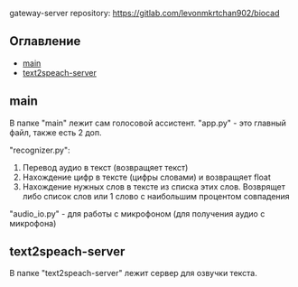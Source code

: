 gateway-server repository: https://gitlab.com/levonmkrtchan902/biocad

## Оглавление
- [main](#main)
- [text2speach-server](#text2speach-server)


## main
В папке "main" лежит сам голосовой ассистент. "app.py" - это главный файл, также есть 2 доп.

"recognizer.py":
1) Перевод аудио в текст (возвращяет текст)
2) Нахождение цифр в тексте (цифры словами) и возвращяет float
3) Нахождение нужных слов в тексте из списка этих слов. Возврящет либо список слов или 1 слово с наибольшим процентом совпадения

"audio_io.py" - для работы с микрофоном (для получения аудио с микрофона)

## text2speach-server
В папке "text2speach-server" лежит сервер для озвучки текста.

